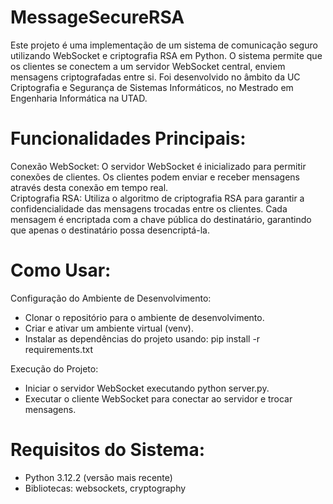 # MessageSecureRSA

Este projeto é uma implementação de um sistema de comunicação seguro utilizando WebSocket e criptografia RSA em Python. O sistema permite que os clientes se conectem a um servidor WebSocket central, enviem mensagens criptografadas entre si. Foi desenvolvido no âmbito da UC Criptografia e Segurança de Sistemas Informáticos, no Mestrado em Engenharia Informática na UTAD. <br />

# Funcionalidades Principais:
Conexão WebSocket: O servidor WebSocket é inicializado para permitir conexões de clientes. Os clientes podem enviar e receber mensagens através desta conexão em tempo real. <br />
Criptografia RSA: Utiliza o algoritmo de criptografia RSA para garantir a confidencialidade das mensagens trocadas entre os clientes. Cada mensagem é encriptada com a chave pública do destinatário, garantindo que apenas o destinatário possa desencriptá-la. <br />

# Como Usar:
Configuração do Ambiente de Desenvolvimento: <br />
- Clonar o repositório para o ambiente de desenvolvimento. <br />
- Criar e ativar um ambiente virtual (venv). <br />
- Instalar as dependências do projeto usando: pip install -r requirements.txt <br />

Execução do Projeto: <br />
- Iniciar o servidor WebSocket executando python server.py. <br />
- Executar o cliente WebSocket para conectar ao servidor e trocar mensagens. <br />

# Requisitos do Sistema:
- Python 3.12.2 (versão mais recente) <br />
- Bibliotecas: websockets, cryptography <br />
